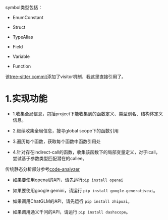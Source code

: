 
symbol类型包括：

- EnumConstant

- Struct 

- TypeAlias

- Field

- Variable

- Function

该[tree-sitter commit](https://github.com/tree-sitter/py-tree-sitter/tree/4e2e765c5d8cf946b886bc757aef5cbf907c82b8)添加了visitor机制，我这里直接引用了。


# 1.实现功能

- 1.收集全局信息，包括project下能收集到的函数定义、类型别名、结构体定义信息。

- 2.继续收集全局信息，搜寻global scope下的函数引用

- 3.遍历每个函数，获取每个函数中函数引用处

- 4.针对存在indirect-call的函数，收集该函数下的局部变量定义，对于icall，尝试基于参数类型匹配潜在的callee。

传统静态分析部分参考[code-analyzer](code_analyzer/ReadMe.md)

- 如果要使用openai的API，请先运行`pip install openai`

- 如果要使用google gemini，请运行 `pip install google-generativeai`。

- 如果调用ChatGLM的API，请先运行 `pip install zhipuai`。

- 如果调用通义千问的API，请运行 `pip install dashscope`。



